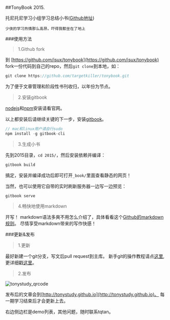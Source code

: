 ##TonyBook 2015.

托尼托尼学习小组学习总结小书([Github地址](https://github.com/isux/tonybook))

`少侠的学习热情那么高昂，吓得我都坐在了地上`

###使用方法
> 1.Github fork

到 [https://github.com/isux/tonybook](https://github.com/isux/tonybook) fork一份代码到自己的repo，然后`git clone`到本地，如：

```javascript
git clone https://github.com/targetkiller/tonybook.git
```

为了便于文章管理和阶段性书刊收归，以年份为节点。

> 2.安装gitbook

[nodejs](http://nodejs.org/)和[npm](https://www.npmjs.com/)安装请看官网。

以上都安装后请继续关键的下一步，安装[gitbook](https://www.npmjs.com/package/gitbook)。

```javascript
// mac和linux用户请自行sudo
npm install -g gitbook-cli
```
> 3.生成小书

先到2015目录，`cd 2015/`，然后安装依赖并编译：

```javascript
gitbook build
```

搞定，安装并编译成功后即可打开`_book/`里面查看静态的网页！

当然，也可以使用它自带的实时刷新服务器一边写一边预览：

```javascript
gitbook serve
```

> 4.畅快地使用markdown

 开写！
 markdown语法多爽不用怎么介绍了，具体看看这个[Github的markdown规则](https://help.github.com/articles/github-flavored-markdown/)。
 尽情享受markdown带来的写作快感！

###更新&发布

> 1.更新

最好新建一个git分支，写文后pull request到主库。
新手git的操作教程请点[这里](http://git-scm.com/book/zh/v2),更详细戳[这里](http://git-scm.com/book/zh/v2)。

> 2.发布

![tonystudy_qrcode](http://storyincafe.com/tonystudy_qrcode.jpg)

发布后的文章会到[http://tonystudy.github.io](http://tonystudy.github.io)。
每一期学习结束后才会更新上去。

右边侧边栏是demo列表，其他问题，随时联系tqtan。


